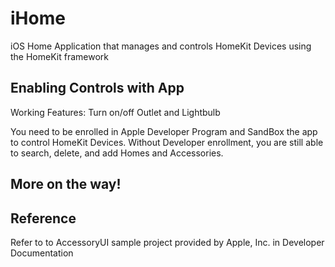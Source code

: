 # iHome
iOS Home Application that manages and controls HomeKit Devices using the HomeKit framework

## Enabling Controls with App
Working Features: Turn on/off Outlet and Lightbulb

You need to be enrolled in Apple Developer Program and SandBox the app to control HomeKit Devices.
Without Developer enrollment, you are still able to search, delete, and add Homes and Accessories. 


## More on the way!


## Reference
Refer to to AccessoryUI sample project provided by Apple, Inc. in Developer Documentation 
